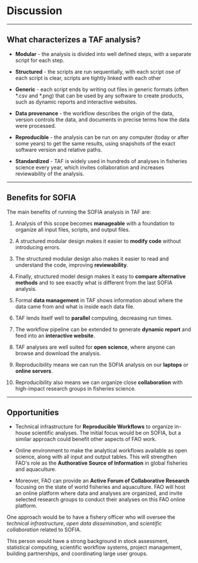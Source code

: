 # Discussion

---

## What characterizes a TAF analysis?

- **Modular** - the analysis is divided into well defined steps, with a separate
  script for each step.

- **Structured** - the scripts are run sequentially, with each script ose of
  each script is clear, scripts are tightly linked with each other

- **Generic** - each script ends by writing out files in generic formats (often
  \*.csv and \*.png) that can be used by any software to create products, such
  as dynamic reports and interactive websites.

- **Data provenance** - the workflow describes the origin of the data, version
  controls the data, and documents in precise terms how the data were processed.

- **Reproducible** - the analysis can be run on any computer (today or after
  some years) to get the same results, using snapshots of the exact software
  version and relative paths.

- **Standardized** - TAF is widely used in hundreds of analyses in fisheries
  science every year, which invites collaboration and increases reviewability
  of the analysis.

---

## Benefits for SOFIA

The main benefits of running the SOFIA analysis in TAF are:

1. Analysis of this scope becomes **manageable** with a foundation to organize
   all input files, scripts, and output files.

2. A structured modular design makes it easier to **modify code** without
   introducing errors.

3. The structured modular design also makes it easier to read and understand the
   code, improving **reviewability**.

4. Finally, structured model design makes it easy to **compare alternative
   methods** and to see exactly what is different from the last SOFIA analysis.

5. Formal **data management** in TAF shows information about where the data came
   from and what is inside each data file.

6. TAF lends itself well to **parallel** computing, decreasing run times.

7. The workflow pipeline can be extended to generate **dynamic report** and feed
   into an **interactive website**.

8. TAF analyses are well suited for **open science**, where anyone can browse
   and download the analysis.

9. Reproducibility means we can run the SOFIA analysis on our **laptops** or
   **online servers**.

10. Reproducibility also means we can organize close **collaboration** with
    high-impact research groups in fisheries science.

---

## Opportunities

- Technical infrastructure for **Reproducible Workflows** to organize in-house
  scientific analyses. The initial focus would be on SOFIA, but a similar
  approach could benefit other aspects of FAO work.

- Online environment to make the analytical workflows available as open science,
  along with all input and output tables. This will strengthen FAO's role as the
  **Authorative Source of Information** in global fisheries and aquaculture.

- Moreover, FAO can provide an **Active Forum of Collaborative Research**
  focusing on the state of world fisheries and aquaculture. FAO will host an
  online platform where data and analyses are organized, and invite selected
  research groups to conduct their analyses on this FAO online platform.

One approach would be to have a fishery officer who will oversee the *technical
infrastructure*, *open data dissemination*, and *scientific collaboration*
related to SOFIA.

This person would have a strong background in stock assessment, statistical
computing, scientific workflow systems, project management, building
partnerships, and coordinating large user groups.
